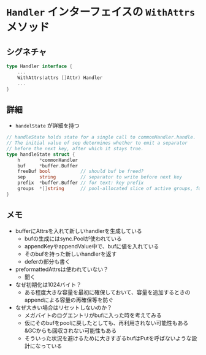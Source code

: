 # `Handler` インターフェイスの `WithAttrs` メソッド

## シグネチャ

```go
type Handler interface {
	...
	WithAttrs(attrs []Attr) Handler
	...
}
```

## 詳細

- `handelState` が詳細を持つ

```go
// handleState holds state for a single call to commonHandler.handle.
// The initial value of sep determines whether to emit a separator
// before the next key, after which it stays true.
type handleState struct {
	h       *commonHandler
	buf     *buffer.Buffer
	freeBuf bool           // should buf be freed?
	sep     string         // separator to write before next key
	prefix  *buffer.Buffer // for text: key prefix
	groups  *[]string      // pool-allocated slice of active groups, for ReplaceAttr
}
```

## メモ

- bufferにAttrsを入れて新しいhandlerを生成している
  - bufの生成にはsync.Poolが使われている
  - appendKeyやappendValue中で、bufに値を入れている
  - そのbufを持った新しいhandlerを返す
  - deferの部分も書く
- preformattedAttrsは使われていない？
  - 聞く
- なぜ初期化は1024バイト？
  - ある程度大きな容量を最初に確保しておいて、容量を追加するときのappendによる容量の再確保等を防ぐ
- なぜ大きい場合はリセットしないのか？
  - メガバイトのログエントリがbufに入った時を考えてみる
  - 仮にそのbufをpoolに戻したとしても、再利用されない可能性もある&GCからも回収されない可能性もある
  - そういった状況を避けるために大きすぎるbufはPutを呼ばないような設計になっている
